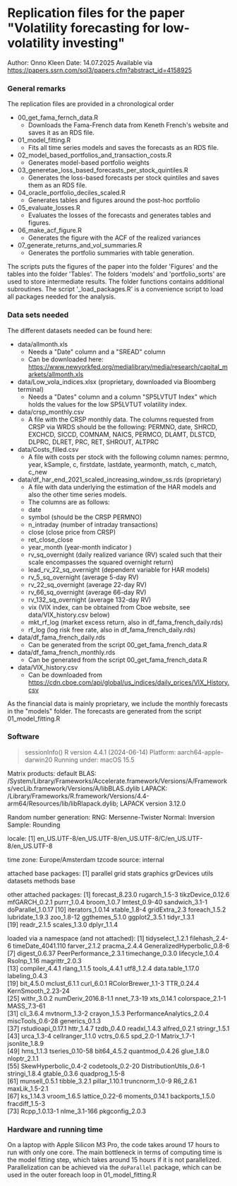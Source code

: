 # Replication files for the paper "Volatility forecasting for low-volatility investing"
Author: Onno Kleen
Date: 14.07.2025
Available via https://papers.ssrn.com/sol3/papers.cfm?abstract_id=4158925

### General remarks

The replication files are provided in a chronological order

-   00_get_fama_fernch_data.R 
    -   Downloads the Fama-French data from Keneth French's website and saves it as an RDS file.
-   01_model_fitting.R
    -   Fits all time series models and saves the forecasts as an RDS file.
-   02_model_based_portfolios_and_transaction_costs.R
    -   Generates model-based portfolio weights
-   03_generetae_loss_based_forecasts_per_stock_quintiles.R
    -   Generates the loss-based forecasts per stock quintiles and saves them as an RDS file.
-   04_oracle_portfolio_deciles_scaled.R
    -   Generates tables and figures around the post-hoc portfolio
-   05_evaluate_losses.R
    -   Evaluates the losses of the forecasts and generates tables and figures.
-   06_make_acf_figure.R
    -   Generates the figure with the ACF of the realized variances
-   07_generate_returns_and_vol_summaries.R
    -   Generates the portfolio summaries with table generation.

The scripts puts the figures of the paper into the folder 'Figures' and the 
tables into the folder 'Tables'. The folders 'models' and 'portfolio_sorts' are
used to store intermediate results. The folder functions contains additional subroutines.
The script '_load_packages.R' is a convenience script to load all packages needed for the analysis.

### Data sets needed

The different datasets needed can be found here:

-   data/allmonth.xls
    -   Needs a "Date" column and a "SREAD" column
    -   Can be downloaded here: <https://www.newyorkfed.org/medialibrary/media/research/capital_markets/allmonth.xls>
-   data/Low_vola_indices.xlsx (proprietary, downloaded via Bloomberg terminal)
    -   Needs a "Dates" column and a column "SP5LVTUT Index" which holds the values for the low SP5LVTUT volatility index.
-   data/crsp_monthly.csv
    -   A file with the CRSP monthly data. The columns requested from CRSP via WRDS should be the following: PERMNO, date, SHRCD, EXCHCD, SICCD, COMNAM, NAICS, PERMCO, DLAMT, DLSTCD, DLPRC, DLRET, PRC, RET, SHROUT, ALTPRC
-   data/Costs_filled.csv
    -   A file with costs per stock with the following column names: permno, year, kSample, c, firstdate, lastdate, yearmonth, match, c_match, c_new
-   data/df_har_end_2021_scaled_increasing_window_ss.rds (proprietary)
    -   A file with data underlying the estimation of the HAR models and also the other time series models. 
    -   The columns are as follows:
    -   date 
    -   symbol (should be the CRSP PERMNO) 
    -   n_intraday (number of intraday transactions)
    -   close (close price from CRSP)
    -   ret_close_close
    -   year_month (year-month indicator )
    -   rv_sq_overnight (daily realized variance (RV) scaled such that their scale encompasses the squared overnight return)
    -   lead_rv_22_sq_overnight (dependent variable for HAR models)
    -   rv_5_sq_overnight (average 5-day RV)
    -   rv_22_sq_overnight (average 22-day RV)
    -   rv_66_sq_overnight (average 66-day RV)
    -   rv_132_sq_overnight (average 132-day RV)
    -   vix (VIX index, can be obtained from Cboe website, see data/VIX_history.csv below)
    -   mkt_rf_log (market excess return, also in df_fama_french_daily.rds)
    -   rf_log (log risk free rate, also in df_fama_french_daily.rds)
-   data/df_fama_french_daily.rds
    -  Can be generated from the script 00_get_fama_french_data.R
-   data/df_fama_french_monthly.rds
    -  Can be generated from the script 00_get_fama_french_data.R
-   data/VIX_history.csv
    -  Can be downloaded from https://cdn.cboe.com/api/global/us_indices/daily_prices/VIX_History.csv

As the financial data is mainly proprietary, we include the monthly forecasts in the
"models" folder. The forecasts are generated from the script 01_model_fitting.R 

### Software 

> sessionInfo()
R version 4.4.1 (2024-06-14)
Platform: aarch64-apple-darwin20
Running under: macOS 15.5

Matrix products: default
BLAS:   /System/Library/Frameworks/Accelerate.framework/Versions/A/Frameworks/vecLib.framework/Versions/A/libBLAS.dylib 
LAPACK: /Library/Frameworks/R.framework/Versions/4.4-arm64/Resources/lib/libRlapack.dylib;  LAPACK version 3.12.0

Random number generation:
 RNG:     Mersenne-Twister 
 Normal:  Inversion 
 Sample:  Rounding 
 
locale:
[1] en_US.UTF-8/en_US.UTF-8/en_US.UTF-8/C/en_US.UTF-8/en_US.UTF-8

time zone: Europe/Amsterdam
tzcode source: internal

attached base packages:
[1] parallel  grid      stats     graphics  grDevices utils     datasets  methods   base     

other attached packages:
 [1] forecast_8.23.0   rugarch_1.5-3     tikzDevice_0.12.6 mfGARCH_0.2.1     purrr_1.0.4       broom_1.0.7       lmtest_0.9-40     sandwich_3.1-1    doParallel_1.0.17
[10] iterators_1.0.14  xtable_1.8-4      gridExtra_2.3     foreach_1.5.2     lubridate_1.9.3   zoo_1.8-12        ggthemes_5.1.0    ggplot2_3.5.1     tidyr_1.3.1      
[19] readr_2.1.5       scales_1.3.0      dplyr_1.1.4      

loaded via a namespace (and not attached):
 [1] tidyselect_1.2.1            filehash_2.4-6              timeDate_4041.110           farver_2.1.2                pracma_2.4.4                GeneralizedHyperbolic_0.8-6
 [7] digest_0.6.37               PeerPerformance_2.3.1       timechange_0.3.0            lifecycle_1.0.4             Rsolnp_1.16                 magrittr_2.0.3             
[13] compiler_4.4.1              rlang_1.1.5                 tools_4.4.1                 utf8_1.2.4                  data.table_1.17.0           labeling_0.4.3             
[19] bit_4.5.0                   mclust_6.1.1                curl_6.0.1                  RColorBrewer_1.1-3          TTR_0.24.4                  KernSmooth_2.23-24         
[25] withr_3.0.2                 numDeriv_2016.8-1.1         nnet_7.3-19                 xts_0.14.1                  colorspace_2.1-1            MASS_7.3-61                
[31] cli_3.6.4                   mvtnorm_1.3-2               crayon_1.5.3                PerformanceAnalytics_2.0.4  miscTools_0.6-28            generics_0.1.3             
[37] rstudioapi_0.17.1           httr_1.4.7                  tzdb_0.4.0                  readxl_1.4.3                alfred_0.2.1                stringr_1.5.1              
[43] urca_1.3-4                  cellranger_1.1.0            vctrs_0.6.5                 spd_2.0-1                   Matrix_1.7-1                jsonlite_1.8.9             
[49] hms_1.1.3                   tseries_0.10-58             bit64_4.5.2                 quantmod_0.4.26             glue_1.8.0                  nloptr_2.1.1               
[55] SkewHyperbolic_0.4-2        codetools_0.2-20            DistributionUtils_0.6-1     stringi_1.8.4               gtable_0.3.6                quadprog_1.5-8             
[61] munsell_0.5.1               tibble_3.2.1                pillar_1.10.1               truncnorm_1.0-9             R6_2.6.1                    maxLik_1.5-2.1             
[67] ks_1.14.3                   vroom_1.6.5                 lattice_0.22-6              moments_0.14.1              backports_1.5.0             fracdiff_1.5-3             
[73] Rcpp_1.0.13-1               nlme_3.1-166                pkgconfig_2.0.3  

### Hardware and running time

On a laptop with Apple Silicon M3 Pro, the code takes around 17 hours to run with only one core. 
The main bottleneck in terms of computing time is the model fitting step, which 
takes around 15 hours if it is not parallelized. 
Parallelization can be achieved via the `doParallel` package, which can be used in 
the outer foreach loop in 01_model_fitting.R